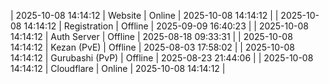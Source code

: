 | 2025-10-08 14:14:12 | Website | Online | 2025-10-08 14:14:12 |
| 2025-10-08 14:14:12 | Registration | Offline | 2025-09-09 16:40:23 |
| 2025-10-08 14:14:12 | Auth Server | Offline | 2025-08-18 09:33:31 |
| 2025-10-08 14:14:12 | Kezan (PvE) | Offline | 2025-08-03 17:58:02 |
| 2025-10-08 14:14:12 | Gurubashi (PvP) | Offline | 2025-08-23 21:44:06 |
| 2025-10-08 14:14:12 | Cloudflare | Online | 2025-10-08 14:14:12 |
